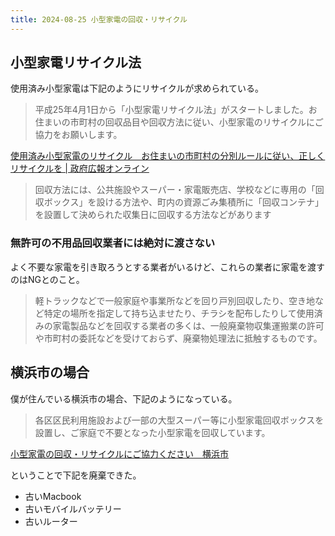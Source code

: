 ```yaml
---
title: 2024-08-25 小型家電の回収・リサイクル
---
```


## 小型家電リサイクル法

使用済み小型家電は下記のようにリサイクルが求められている。

> 平成25年4月1日から「小型家電リサイクル法」がスタートしました。お住まいの市町村の回収品目や回収方法に従い、小型家電のリサイクルにご協力をお願いします。

[使用済み小型家電のリサイクル　お住まいの市町村の分別ルールに従い、正しくリサイクルを \| 政府広報オンライン](https://www.gov-online.go.jp/useful/article/201303/2.html#top)

> 回収方法には、公共施設やスーパー・家電販売店、学校などに専用の「回収ボックス」を設ける方法や、町内の資源ごみ集積所に「回収コンテナ」を設置して決められた収集日に回収する方法などがあります

### 無許可の不用品回収業者には絶対に渡さない

よく不要な家電を引き取ろうとする業者がいるけど、これらの業者に家電を渡すのはNGとのこと。

> 軽トラックなどで一般家庭や事業所などを回り戸別回収したり、空き地など特定の場所を指定して持ち込ませたり、チラシを配布したりして使用済みの家電製品などを回収する業者の多くは、一般廃棄物収集運搬業の許可や市町村の委託などを受けておらず、廃棄物処理法に抵触するものです。

## 横浜市の場合

僕が住んでいる横浜市の場合、下記のようになっている。

> 各区区民利用施設および一部の大型スーパー等に小型家電回収ボックスを設置し、ご家庭で不要となった小型家電を回収しています。

[小型家電の回収・リサイクルにご協力ください　横浜市](https://www.city.yokohama.lg.jp/kurashi/sumai-kurashi/gomi-recycle/gomi/tyokusetsu/koden.html)

ということで下記を廃棄できた。

- 古いMacbook
- 古いモバイルバッテリー
- 古いルーター
